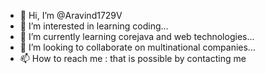 - 👋 Hi, I’m @Aravind1729V
- 👀 I’m interested in learning coding...
- 🌱 I’m currently learning corejava and web technologies...
- 💞️ I’m looking to collaborate on multinational companies...
- 📫 How to reach me : that is possible by contacting me

<!---
Aravind1729V/Aravind1729V is a ✨ special ✨ repository because its `README.md` (this file) appears on your GitHub profile.
You can click the Preview link to take a look at your changes.
--->
